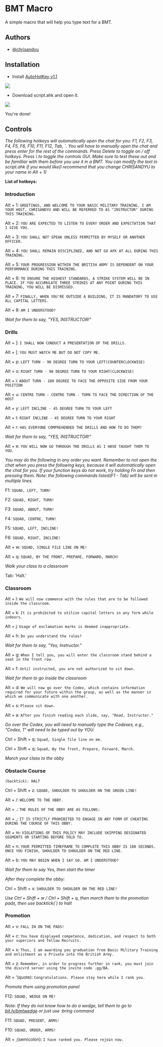 # BMT Macro

A simple macro that will help you type text for a BMT.


## Authors

- [@chrisandyu](https://github.com/Chrisandyu)



## Installation

- Install [AutoHotKey v1.1](https://www.autohotkey.com/download/)

![ ](https://i.ibb.co/tzcs2WG/ahk.png)

- Download script.ahk and open it.

![ ](https://i.ibb.co/MnM8PGb/ahk2.png)

You're done!

## Controls
  
*The following hotkeys will automatically open the chat for you: F1, F2, F3, F4, F5, F6, F10, F11, F12, Tab, `. 
You will have to manually open the chat and press enter for the rest of the commands.
Press Delete to toggle on / off hotkeys. Press \ to toggle the controls GUI.
Make sure to test these out and be familliar with them before you use it in a BMT.
You can modify the text in script.ahk if you would like(I recommend that you change CHRISANDYU to your name in Alt + 1)*
    
**List of hotkeys:**

### Introduction
 
Alt + 1: `GREETINGS, AND WELCOME TO YOUR BASIC MILITARY TRAINING. I AM YOUR HOST, CHRISANDYU AND WILL BE REFERRED TO AS "INSTRUCTOR" DURING THIS TRAINING.`
 
Alt + 2: `YOU ARE EXPECTED TO LISTEN TO EVERY ORDER AND EXPECTATION THAT I GIVE YOU.`

Alt + 3: `YOU SHALL NOT SPEAK UNLESS PERMITTED BY MYSELF OR ANOTHER OFFICER.`

Alt + 4: `YOU SHALL REMAIN DISCIPLINED, AND NOT GO AFK AT ALL DURING THIS TRAINING.`

Alt + 5: `YOUR PROGRESSION WITHIN THE BRITISH ARMY IS DEPENDENT ON YOUR PERFORMANCE DURING THIS TRAINING.`

Alt + 6: `TO ENSURE THE HIGHEST STANDARDS, A STRIKE SYSTEM WILL BE IN PLACE. IF YOU ACCUMULATE THREE STRIKES AT ANY POINT DURING THIS TRAINING, YOU WILL BE DISMISSED.`
 
Alt + 7: `FINALLY, WHEN YOU'RE OUTSIDE A BUILDING, IT IS MANDATORY TO USE ALL CAPITAL LETTERS.`

Alt + 8: `AM I UNDERSTOOD?`

*Wait for them to say, "YES, INSTRUCTOR!"*

### Drills

Alt + ]: `I SHALL NOW CONDUCT A PRESENTATION OF THE DRILLS.`

Alt + [: `YOU MUST WATCH ME BUT DO NOT COPY ME.`

Alt + p: `LEFT TURN - 90 DEGREE TURN TO YOUR LEFT(COUNTERCLOCKWISE)`

Alt + o: `RIGHT TURN - 90 DEGREE TURN TO YOUR RIGHT(CLOCKWISE)`

Alt + i: `ABOUT TURN - 180 DEGREE TO FACE THE OPPOSITE SIDE FROM YOUR POSITION`

Alt + u: `CENTRE TURN - CENTRE TURN - TURN TO FACE THE DIRECTION OF THE HOST`

Alt + y: `LEFT INCLINE - 45 DEGREE TURN TO YOUR LEFT`

Alt + t: `RIGHT INCLINE - 45 DEGREE TURN TO YOUR RIGHT`

Alt + r: `HAS EVERYONE COMPREHENDED THE DRILLS AND HOW TO DO THEM?`

*Wait for them to say, "YES, INSTRUCTOR!"*

Alt + e: `YOU WILL NOW GO THROUGH THE DRILLS AS I HAVE TAUGHT THEM TO YOU.`

*You may do the following in any order you want. Remember to not open the chat when you press the following keys, because it will automatically open the chat for you. If your function keys do not work, try holding Fn and then pressing them. Note: the following commands listed(F1 - Tab) will be sent in multiple lines.*

F1: `SQUAD, LEFT, TURN!`

F2: `SQUAD, RIGHT, TURN!`

F3: `SQUAD, ABOUT, TURN!`

F4: `SQUAD, CENTRE, TURN!`

F5: `SQUAD, LEFT, INCLINE!`

F6: `SQUAD, RIGHT, INCLINE!`

Alt + w: `SQUAD, SINGLE FILE LINE ON ME!`

Alt + q: `SQUAD, BY THE FRONT, PREPARE, FORWARD, MARCH!` 

*Walk your class to a classroom*

Tab: 'Halt.'

### Classroom

Alt + l: `We will now commence with the rules that are to be followed inside the classroom.`

Alt + k: `It is prohibited to utilize capital letters in any form while indoors.`

Alt + j: `Usage of exclamation marks is deemed inappropriate.`

Alt + h: `Do you understand the rules?`

*Wait for them to say, "Yes, Instructor."*

Alt + g: `When I tell you, you will enter the classroom stand behind a seat in the front row.`

Alt + f: `Until instructed, you are not authorized to sit down.`

*Wait for them to go inside the classroom*

Alt + d: `We will now go over the Codex, which contains information required for your future within the group, as well as the manner in which we communicate with one another.`

Alt + s: `Please sit down.`

Alt + a: `After you finish reading each slide, say, "Read, Instructor."`

*Go over the Codex, you will need to manually type the Codexes, e.g., "Codex, 1" will need to be typed out by YOU.*

Ctrl + Shift + q: `Squad, Single file line on me.`

Ctrl + Shift + q: `Squad, By the front, Prepare, Forward, March.`

*March your class to the obby*

### Obstacle Course

`(backtick): HALT`

Ctrl + Shift + z: `SQUAD, SHOULDER TO SHOULDER ON THE GREEN LINE!`

Alt + /: `WELCOME TO THE OBBY.`

Alt + .: `THE RULES OF THE OBBY ARE AS FOLLOWS:`

Alt + ,: `IT IS STRICTLY PROHIBITED TO ENGAGE IN ANY FORM OF CHEATING DURING THE COURSE OF THIS OBBY.`

Alt + m: `VIOLATIONS OF THIS POLICY MAY INCLUDE SKIPPING DESIGNATED SEGMENTS OR STARTING BEFORE TOLD TO.`

Alt + n: `YOUR PERMITTED TIMEFRAME TO COMPLETE THIS OBBY IS 180 SECONDS. ONCE YOU FINISH, SHOULDER TO SHOULDER ON THE RED LINE.`

Alt + b: `YOU MAY BEGIN WHEN I SAY GO. AM I UNDERSTOOD?`

*Wait for them to say Yes, then start the timer*

*After they complete the obby:*

Ctrl + Shift + x: `SHOULDER TO SHOULDER ON THE RED LINE!`

*Use Ctrl + Shift + w / Ctrl + Shift + q, then march them to the promotion pads, then use backtick(`) to halt*

### Promotion

Alt + v: `FALL IN ON THE PADS!`

Alt + c: `You have displayed competence, dedication, and respect to both your superiors and fellow Recruits.`

Alt + x: `Thus, I am awarding you graduation from Basic Military Training and enlistment as a Private into the British Army.`

Alt + z: `Remember, in order to progress further in rank, you must join the discvrd server using the invite code .gg/BA.`

Alt + '(quote): `Congratulations. Please stay here while I rank you.`

*Promote them using promotion panel*

F12: `SQUAD, WEDGE ON ME!`

*Note: If they do not know how to do a wedge, tell them to go to [bit.ly/bmtwedge](bit.ly/bmtwedge) or just use :bring command*

F11: `SQUAD, PRESENT, ARMS!`

F10: `SQUAD, ORDER, ARMS!`

Alt + ;(semicolon): `I have ranked you. Please rejoin now.`


